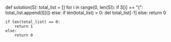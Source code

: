 def solution(S):
    total_list = []
    for i in range(0, len(S)):
        if S[i] == "(":
            total_list.append(S[i])
        else:
            if len(total_list) > 0:
                del total_list[-1]
            else:
                return 0
    
    if len(total_list) == 0:
        return 1
    else:
        return 0

